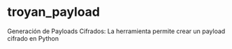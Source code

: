 # troyan_payload
Generación de Payloads Cifrados: La herramienta permite crear un payload cifrado en Python 
